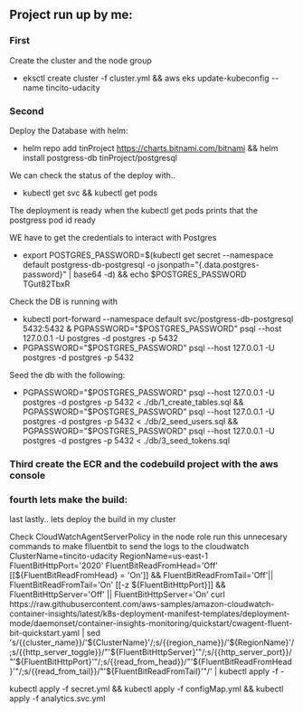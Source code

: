 ## Project run up by me:

### First

Create the cluster and the node group

- eksctl create cluster -f cluster.yml && aws eks update-kubeconfig --name tincito-udacity

### Second

Deploy the Database with helm:

- helm repo add tinProject https://charts.bitnami.com/bitnami && helm install postgress-db tinProject/postgresql

We can check the status of the deploy with..

- kubectl get svc && kubectl get pods

The deployment is ready when the kubectl get pods prints that the postgress pod id ready

WE have to get the credentials to interact with Postgres

- export POSTGRES_PASSWORD=$(kubectl get secret --namespace default postgress-db-postgresql -o jsonpath="{.data.postgres-password}" | base64 -d) && echo $POSTGRES_PASSWORD
  TGut82TbxR

Check the DB is running with

- kubectl port-forward --namespace default svc/postgress-db-postgresql 5432:5432 & PGPASSWORD="$POSTGRES_PASSWORD" psql --host 127.0.0.1 -U postgres -d postgres -p 5432
- PGPASSWORD="$POSTGRES_PASSWORD" psql --host 127.0.0.1 -U postgres -d postgres -p 5432

Seed the db with the following:

- PGPASSWORD="$POSTGRES_PASSWORD" psql --host 127.0.0.1 -U postgres -d postgres -p 5432 < ./db/1_create_tables.sql && PGPASSWORD="$POSTGRES_PASSWORD" psql --host 127.0.0.1 -U postgres -d postgres -p 5432 < ./db/2_seed_users.sql && PGPASSWORD="$POSTGRES_PASSWORD" psql --host 127.0.0.1 -U postgres -d postgres -p 5432 < ./db/3_seed_tokens.sql

### Third create the ECR and the codebuild project with the aws console

### fourth lets make the build:

last lastly.. lets deploy the build in my cluster

Check CloudWatchAgentServerPolicy in the node role
run this unnecesary commands to make flluentbit to send the logs to the cloudwatch
ClusterName=tincito-udacity
RegionName=us-east-1
FluentBitHttpPort='2020'
FluentBitReadFromHead='Off'
[[${FluentBitReadFromHead} = 'On']] && FluentBitReadFromTail='Off'|| FluentBitReadFromTail='On'
[[-z ${FluentBitHttpPort}]] && FluentBitHttpServer='Off' || FluentBitHttpServer='On'
curl https://raw.githubusercontent.com/aws-samples/amazon-cloudwatch-container-insights/latest/k8s-deployment-manifest-templates/deployment-mode/daemonset/container-insights-monitoring/quickstart/cwagent-fluent-bit-quickstart.yaml | sed 's/{{cluster_name}}/'${ClusterName}'/;s/{{region_name}}/'${RegionName}'/;s/{{http_server_toggle}}/"'${FluentBitHttpServer}'"/;s/{{http_server_port}}/"'${FluentBitHttpPort}'"/;s/{{read_from_head}}/"'${FluentBitReadFromHead}'"/;s/{{read_from_tail}}/"'${FluentBitReadFromTail}'"/' | kubectl apply -f -

kubectl apply -f secret.yml && kubectl apply -f configMap.yml && kubectl apply -f analytics.svc.yml

